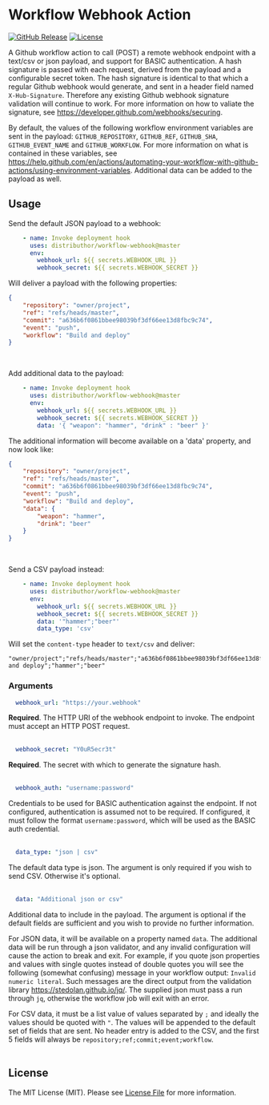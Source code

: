 # Workflow Webhook Action

[![GitHub Release][ico-release]][link-github-release]
[![License][ico-license]](LICENSE)

A Github workflow action to call (POST) a remote webhook endpoint with a text/csv 
or json payload, and support for BASIC authentication. A hash signature is passed 
with each request, derived from the payload and a configurable secret token. The 
hash signature is identical to that which a regular Github webhook would generate, 
and sent in a header field named `X-Hub-Signature`. Therefore any existing Github 
webhook signature validation will continue to work. For more information on how to 
valiate the signature, see <https://developer.github.com/webhooks/securing>.

By default, the values of the following workflow environment variables are sent in 
the payload: `GITHUB_REPOSITORY`, `GITHUB_REF`, `GITHUB_SHA`, `GITHUB_EVENT_NAME` 
and `GITHUB_WORKFLOW`. For more information on what is contained in these variables, 
see <https://help.github.com/en/actions/automating-your-workflow-with-github-actions/using-environment-variables>. 
Additional data can be added to the payload as well.


## Usage

Send the default JSON payload to a webhook:

```yml
    - name: Invoke deployment hook
      uses: distributhor/workflow-webhook@master
      env:
        webhook_url: ${{ secrets.WEBHOOK_URL }}
        webhook_secret: ${{ secrets.WEBHOOK_SECRET }}
```

Will deliver a payload with the following properties:

```json
{
    "repository": "owner/project",
    "ref": "refs/heads/master",
    "commit": "a636b6f0861bbee98039bf3df66ee13d8fbc9c74",
    "event": "push",
    "workflow": "Build and deploy"
}
```
<br/>

Add additional data to the payload:

```yml
    - name: Invoke deployment hook
      uses: distributhor/workflow-webhook@master
      env:
        webhook_url: ${{ secrets.WEBHOOK_URL }}
        webhook_secret: ${{ secrets.WEBHOOK_SECRET }}
        data: '{ "weapon": "hammer", "drink" : "beer" }'
```

The additional information will become available on a 'data' property,
and now look like:

```json
{
    "repository": "owner/project",
    "ref": "refs/heads/master",
    "commit": "a636b6f0861bbee98039bf3df66ee13d8fbc9c74",
    "event": "push",
    "workflow": "Build and deploy",
    "data": {
        "weapon": "hammer",
        "drink": "beer"
    }
}
```
<br/>

Send a CSV payload instead:

```yml
    - name: Invoke deployment hook
      uses: distributhor/workflow-webhook@master
      env:
        webhook_url: ${{ secrets.WEBHOOK_URL }}
        webhook_secret: ${{ secrets.WEBHOOK_SECRET }}
        data: '"hammer";"beer"'
        data_type: 'csv'
```

Will set the `content-type` header to `text/csv` and deliver:

```csv
"owner/project";"refs/heads/master";"a636b6f0861bbee98039bf3df66ee13d8fbc9c74";"push";"Build and deploy";"hammer";"beer"
```


### Arguments

```yml 
  webhook_url: "https://your.webhook"
```

**Required**. The HTTP URI of the webhook endpoint to invoke. The endpoint must accept 
an HTTP POST request. <br/><br/>


```yml 
  webhook_secret: "Y0uR5ecr3t"
```

**Required**. The secret with which to generate the signature hash. <br/><br/>

```yml 
  webhook_auth: "username:password"
```

Credentials to be used for BASIC authentication against the endpoint. If not configured,
authentication is assumed not to be required. If configured, it must follow the format
`username:password`, which will be used as the BASIC auth credential.<br/><br/>

```yml 
  data_type: "json | csv"
```

The default data type is json. The argument is only required if you wish to send CSV. 
Otherwise it's optional. <br/><br/>

```yml 
  data: "Additional json or csv"
```

Additional data to include in the payload. The argument is optional if the default 
fields are sufficient and you wish to provide no further information.

For JSON data, it will be available on a property named `data`. The additional data 
will be run through a json validator, and any invalid configuration will cause the
action to break and exit. For example, if you quote json properties and values with 
single quotes instead of double quotes you will see the following (somewhat confusing) 
message in your workflow output: `Invalid numeric literal`. Such messages are the direct 
output from the validation library <https://stedolan.github.io/jq/>. The supplied json 
must pass a run through `jq`, otherwise the workflow job will exit with an error.

For CSV data, it must be a list value of values separated by `;` and ideally the values 
should be quoted with `"`. The values will be appended to the default set of fields that 
are sent. No header entry is added to the CSV, and the first 5 fields will always be 
`repository;ref;commit;event;workflow`. <br/><br/>


## License

The MIT License (MIT). Please see [License File](LICENSE) for more information.

[ico-release]: https://img.shields.io/github/tag/distributhor/webhook-action.svg
[ico-license]: https://img.shields.io/badge/license-MIT-brightgreen.svg
[link-github-release]: https://github.com/distributhor/workflow-webhook/releases